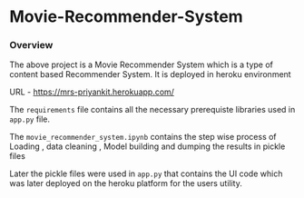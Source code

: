 # Movie-Recommender-System

### Overview

The above project is a Movie Recommender System which is a type of content based Recommender System.
It is deployed in heroku environment

URL - https://mrs-priyankit.herokuapp.com/

The `requirements` file contains all the necessary prerequiste libraries used in `app.py` file.

The `movie_recommender_system.ipynb` contains the step wise process of Loading , data cleaning , Model building and dumping the results in pickle files

Later the pickle files were used in `app.py` that contains the UI code which was later deployed on the heroku platform for the users utility.
